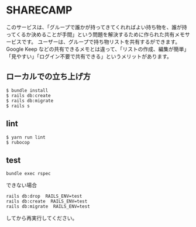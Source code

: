 # SHARECAMP
このサービスは、「グループで誰かが持ってきてくれればよい持ち物を、誰が持ってくるか決めることが手間」という問題を解決するために作られた共有メモサービスです。
ユーザーは、グループで持ち物リストを共有するができます。
Google Keep などの共有できるメモとは違って、「リストの作成、編集が簡単」「見やすい」「ログイン不要で共有できる」というメリットがあります。

## ローカルでの立ち上げ方
```
$ bundle install
$ rails db:create
$ rails db:migrate
$ rails s
```
## lint

```
$ yarn run lint
$ rubocop
```
## test

```
bundle exec rspec
```
できない場合
```
rails db:drop  RAILS_ENV=test     
rails db:create  RAILS_ENV=test   
rails db:migrate  RAILS_ENV=test 
```
してから再実行してください。
